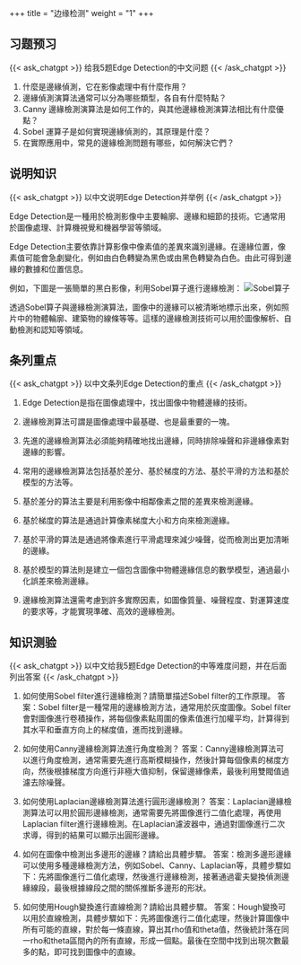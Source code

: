 +++
title = "边缘检测"
weight = "1"
+++
## 习题预习
{{< ask_chatgpt >}}
给我5题Edge Detection的中文问题
{{< /ask_chatgpt >}}

1. 什麼是邊緣偵測，它在影像處理中有什麼作用？
2. 邊緣偵測演算法通常可以分為哪些類型，各自有什麼特點？
3. Canny 邊緣檢測演算法是如何工作的，與其他邊緣檢測演算法相比有什麼優點？
4. Sobel 運算子是如何實現邊緣偵測的，其原理是什麼？
5. 在實際應用中，常見的邊緣檢測問題有哪些，如何解決它們？   

## 说明知识
{{< ask_chatgpt >}}
以中文说明Edge Detection并举例
{{< /ask_chatgpt >}}

Edge Detection是一種用於檢測影像中主要輪廓、邊緣和細節的技術。它通常用於圖像處理、計算機視覺和機器學習等領域。

Edge Detection主要依靠計算影像中像素值的差異來識別邊緣。在邊緣位置，像素值可能會急劇變化，例如由白色轉變為黑色或由黑色轉變為白色。由此可得到邊緣的數據和位置信息。

例如，下圖是一張簡單的黑白影像，利用Sobel算子進行邊緣檢測：
![Sobel算子](https://upload.wikimedia.org/wikipedia/commons/thumb/b/b1/Mirosseni_sobel_operator_state_machine_diagram.svg/2560px-Mirosseni_sobel_operator_state_machine_diagram.svg.png)

透過Sobel算子與邊緣檢測演算法，圖像中的邊緣可以被清晰地標示出來，例如照片中的物體輪廓、建築物的線條等等。這樣的邊緣檢測技術可以用於圖像解析、自動檢測和認知等領域。   

## 条列重点
{{< ask_chatgpt >}}
以中文条列Edge Detection的重点
{{< /ask_chatgpt >}}

1. Edge Detection是指在圖像處理中，找出圖像中物體邊緣的技術。

2. 邊緣檢測算法可謂是圖像處理中最基礎、也是最重要的一塊。

3. 先進的邊緣檢測算法必須能夠精確地找出邊緣，同時排除噪聲和非邊緣像素對邊緣的影響。

4. 常用的邊緣檢測算法包括基於差分、基於梯度的方法、基於平滑的方法和基於模型的方法等。

5. 基於差分的算法主要是利用影像中相鄰像素之間的差異來檢測邊緣。

6. 基於梯度的算法是通過計算像素梯度大小和方向來檢測邊緣。

7. 基於平滑的算法是通過將像素進行平滑處理來減少噪聲，從而檢測出更加清晰的邊緣。

8. 基於模型的算法則是建立一個包含圖像中物體邊緣信息的數學模型，通過最小化誤差來檢測邊緣。

9. 邊緣檢測算法還需考慮到許多實際因素，如圖像質量、噪聲程度、對運算速度的要求等，才能實現準確、高效的邊緣檢測。   

## 知识测验
{{< ask_chatgpt >}}
以中文给我5题Edge Detection的中等难度问题，并在后面列出答案
{{< /ask_chatgpt >}}

1. 如何使用Sobel filter進行邊緣檢測？請簡單描述Sobel filter的工作原理。
答案：Sobel filter是一種常用的邊緣檢測方法，通常用於灰度圖像。Sobel filter會對圖像進行卷積操作，將每個像素點周圍的像素值進行加權平均，計算得到其水平和垂直方向上的梯度值，進而找到邊緣。

2. 如何使用Canny邊緣檢測算法進行角度檢測？
答案：Canny邊緣檢測算法可以進行角度檢測，通常需要先進行高斯模糊操作，然後計算每個像素的梯度方向，然後根據梯度方向進行非極大值抑制，保留邊緣像素，最後利用雙閥值過濾去除噪聲。

3. 如何使用Laplacian邊緣檢測算法進行圓形邊緣檢測？
答案：Laplacian邊緣檢測算法可以用於圓形邊緣檢測，通常需要先將圖像進行二值化處理，再使用Laplacian filter進行邊緣檢測。在Laplacian濾波器中，通過對圖像進行二次求導，得到的結果可以顯示出圓形邊緣。

4. 如何在圖像中檢測出多邊形的邊緣？請給出具體步驟。
答案：檢測多邊形邊緣可以使用多種邊緣檢測方法，例如Sobel、Canny、Laplacian等，具體步驟如下：先將圖像進行二值化處理，然後進行邊緣檢測，接著通過霍夫變換偵測邊緣線段，最後根據線段之間的關係推斷多邊形的形狀。

5. 如何使用Hough變換進行直線檢測？請給出具體步驟。
答案：Hough變換可以用於直線檢測，具體步驟如下：先將圖像進行二值化處理，然後計算圖像中所有可能的直線，對於每一條直線，算出其rho值和theta值，然後統計落在同一rho和theta區間內的所有直線，形成一個點。最後在空間中找到出現次數最多的點，即可找到圖像中的直線。   

